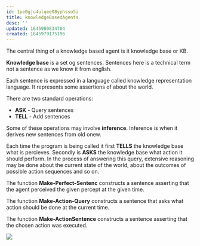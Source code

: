 ```yaml
---
id: 1pe0gju4ulqee08yphsso5i
title: knowledgeBasedAgents
desc: ''
updated: 1645980834704
created: 1645979175196
---
```

The central thing of a knowledge based agent is it knowledge base or KB. 

**Knowledge base** is a set og sentences. Sentences here is a technical term not a sentence as we know it from english.

Each sentence is expressed in a language called knowledge representation language. It represents some assertions of about the world.

There are two standard operations:
- **ASK** - Query sentences
- **TELL** - Add sentences

Some of these operations may involve **inference**. Inference is when it derives new sentences from old onew. 

Each time the program is being called it first **TELLS** the knowledge base what is percieves. Secondly is **ASKS** the knowledge base what action it should perform. In the process of answering this query, extensive reasoning may be done about the current state of the world, about the outcomes of possible action sequences and so on.

The function **Make-Perfect-Sentenc** constructs a sentence asserting that the agent perceived the given percept at the given time. 

The function **Make-Action-Query** constructs a sentence that asks what action should be done at the current time. 

The function **Make-ActionSentence** constructs a sentence asserting that the chosen action was executed. 

![](/assets/images/2022-02-27-17-53-53.png)


